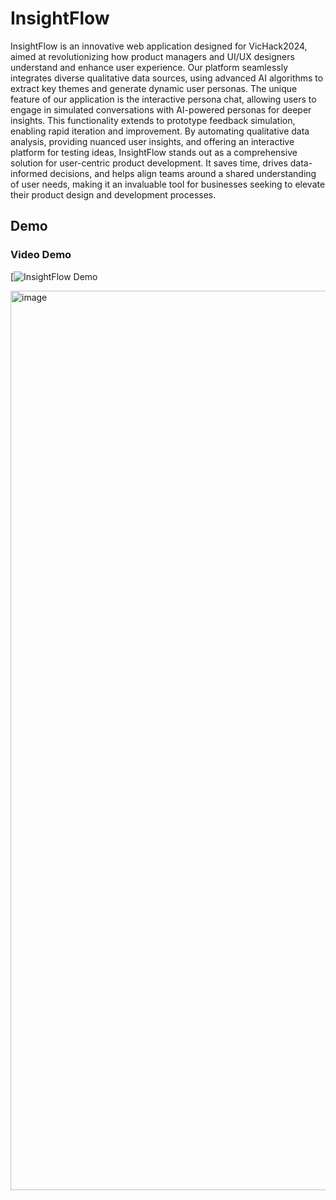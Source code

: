 # InsightFlow

InsightFlow is an innovative web application designed for VicHack2024, aimed at revolutionizing how product managers and UI/UX designers understand and enhance user experience. Our platform seamlessly integrates diverse qualitative data sources, using advanced AI algorithms to extract key themes and generate dynamic user personas. The unique feature of our application is the interactive persona chat, allowing users to engage in simulated conversations with AI-powered personas for deeper insights. This functionality extends to prototype feedback simulation, enabling rapid iteration and improvement. By automating qualitative data analysis, providing nuanced user insights, and offering an interactive platform for testing ideas, InsightFlow stands out as a comprehensive solution for user-centric product development. It saves time, drives data-informed decisions, and helps align teams around a shared understanding of user needs, making it an invaluable tool for businesses seeking to elevate their product design and development processes.

## Demo

### Video Demo

[![InsightFlow Demo](https://www.youtube.com/watch?v=L9kF5zlmwQY)

<img width="1439" alt="image" src="https://github.com/user-attachments/assets/28f40112-30ae-4232-bba9-b798daefa5b4">

